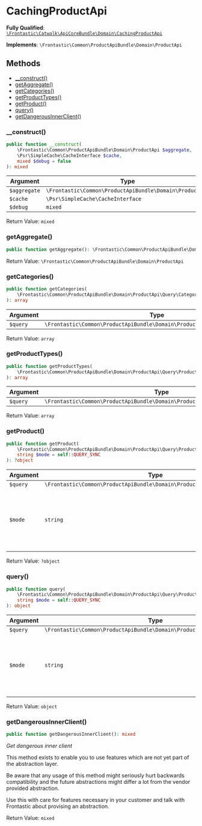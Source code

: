 #  CachingProductApi

**Fully Qualified**: [`\Frontastic\Catwalk\ApiCoreBundle\Domain\CachingProductApi`](../../../../src/php/ApiCoreBundle/Domain/CachingProductApi.php)

**Implements**: `\Frontastic\Common\ProductApiBundle\Domain\ProductApi`

## Methods

* [__construct()](#__construct)
* [getAggregate()](#getaggregate)
* [getCategories()](#getcategories)
* [getProductTypes()](#getproducttypes)
* [getProduct()](#getproduct)
* [query()](#query)
* [getDangerousInnerClient()](#getdangerousinnerclient)

### __construct()

```php
public function __construct(
    \Frontastic\Common\ProductApiBundle\Domain\ProductApi $aggregate,
    \Psr\SimpleCache\CacheInterface $cache,
    mixed $debug = false
): mixed
```

Argument|Type|Default|Description
--------|----|-------|-----------
`$aggregate`|`\Frontastic\Common\ProductApiBundle\Domain\ProductApi`||
`$cache`|`\Psr\SimpleCache\CacheInterface`||
`$debug`|`mixed`|`false`|

Return Value: `mixed`

### getAggregate()

```php
public function getAggregate(): \Frontastic\Common\ProductApiBundle\Domain\ProductApi
```

Return Value: `\Frontastic\Common\ProductApiBundle\Domain\ProductApi`

### getCategories()

```php
public function getCategories(
    \Frontastic\Common\ProductApiBundle\Domain\ProductApi\Query\CategoryQuery $query
): array
```

Argument|Type|Default|Description
--------|----|-------|-----------
`$query`|`\Frontastic\Common\ProductApiBundle\Domain\ProductApi\Query\CategoryQuery`||

Return Value: `array`

### getProductTypes()

```php
public function getProductTypes(
    \Frontastic\Common\ProductApiBundle\Domain\ProductApi\Query\ProductTypeQuery $query
): array
```

Argument|Type|Default|Description
--------|----|-------|-----------
`$query`|`\Frontastic\Common\ProductApiBundle\Domain\ProductApi\Query\ProductTypeQuery`||

Return Value: `array`

### getProduct()

```php
public function getProduct(
    \Frontastic\Common\ProductApiBundle\Domain\ProductApi\Query\ProductQuery $query,
    string $mode = self::QUERY_SYNC
): ?object
```

Argument|Type|Default|Description
--------|----|-------|-----------
`$query`|`\Frontastic\Common\ProductApiBundle\Domain\ProductApi\Query\ProductQuery`||
`$mode`|`string`|`self::QUERY_SYNC`|One of the QUERY_* connstants. Execute the query synchronously or asynchronously?

Return Value: `?object`

### query()

```php
public function query(
    \Frontastic\Common\ProductApiBundle\Domain\ProductApi\Query\ProductQuery $query,
    string $mode = self::QUERY_SYNC
): object
```

Argument|Type|Default|Description
--------|----|-------|-----------
`$query`|`\Frontastic\Common\ProductApiBundle\Domain\ProductApi\Query\ProductQuery`||
`$mode`|`string`|`self::QUERY_SYNC`|One of the QUERY_* connstants. Execute the query synchronously or asynchronously?

Return Value: `object`

### getDangerousInnerClient()

```php
public function getDangerousInnerClient(): mixed
```

*Get *dangerous* inner client*

This method exists to enable you to use features which are not yet part
of the abstraction layer.

Be aware that any usage of this method might seriously hurt backwards
compatibility and the future abstractions might differ a lot from the
vendor provided abstraction.

Use this with care for features necessary in your customer and talk with
Frontastic about provising an abstraction.

Return Value: `mixed`

